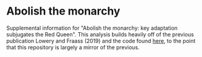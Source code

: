 # Abolish the monarchy
 Supplemental information for "Abolish the monarchy: key adaptation subjugates the Red Queen". This analysis builds heavily off of the previous publication Lowery and Fraass (2019) and the code found [here](https://github.com/Fraass/Test-Complexity "Test Complexity"), to the point that this repository is largely a mirror of the previous.